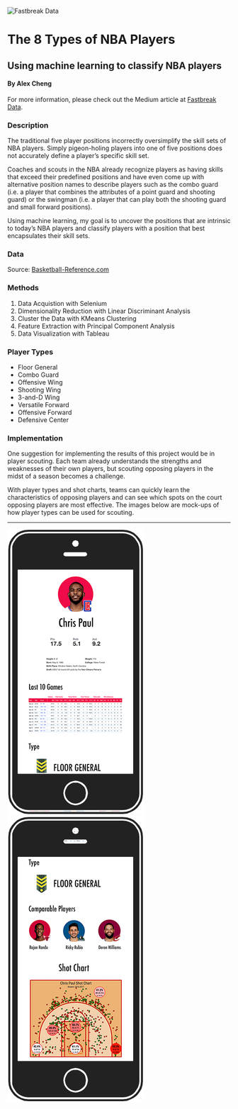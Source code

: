 ![Fastbreak Data](https://cdn-images-1.medium.com/max/313/1*gEWgrI7ceDHQLVaPdGbP4g@2x.png)

# The 8 Types of NBA Players
## Using machine learning to classify NBA players

#### By Alex Cheng

For more information, please check out the Medium article at [Fastbreak Data](https://fastbreakdata.com/classifying-the-modern-nba-player-with-machine-learning-539da03bb824#.dutxn9ia9). 

### Description

The traditional five player positions incorrectly oversimplify the skill sets of NBA players. Simply pigeon-holing players into one of five positions does not accurately define a player’s specific skill set.

Coaches and scouts in the NBA already recognize players as having skills that exceed their predefined positions and have even come up with alternative position names to describe players such as the combo guard (i.e. a player that combines the attributes of a point guard and shooting guard) or the swingman (i.e. a player that can play both the shooting guard and small forward positions).

Using machine learning, my goal is to uncover the positions that are intrinsic to today’s NBA players and classify players with a position that best encapsulates their skill sets.

### Data

Source: [Basketball-Reference.com](www.basketball-reference.com)

### Methods
1. Data Acquistion with Selenium
2. Dimensionality Reduction with Linear Discriminant Analysis
3. Cluster the Data with KMeans Clustering
4. Feature Extraction with Principal Component Analysis
5. Data Visualization with Tableau

### Player Types

- Floor General
- Combo Guard
- Offensive Wing
- Shooting Wing
- 3-and-D Wing
- Versatile Forward
- Offensive Forward
- Defensive Center

### Implementation

One suggestion for implementing the results of this project would be in player scouting. Each team already understands the strengths and weaknesses of their own players, but scouting opposing players in the midst of a season becomes a challenge. 

With player types and shot charts, teams can quickly learn the characteristics of opposing players and can see which spots on the court opposing players are most effective. The images below are mock-ups of how player types can be used for scouting.

---

![Phone Mockup Part 1](implementation/phone_mockup1.png)
![Phone Mockup Part 2](implementation/phone_mockup2.png)




